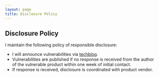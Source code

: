 ```yaml
---
layout: page
title: Disclosure Policy
---
```

## Disclosure Policy
I maintain the following policy of responsible disclosure:

-   I will announce vulnerabilities via [techblog](majkelo.github.io).
-   Vulnerabilities are published if no response is received from the author of the vulnerable product within one week of initial contact.
-   If response is received, disclosure is coordinated with product vendor.


